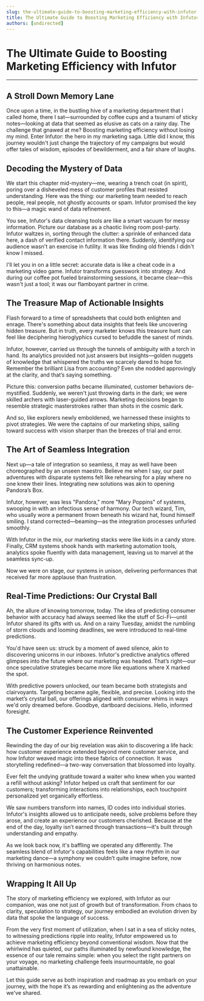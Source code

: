 ```yaml
---
slug: the-ultimate-guide-to-boosting-marketing-efficiency-with-infutor
title: The Ultimate Guide to Boosting Marketing Efficiency with Infutor
authors: [undirected]
---
```



# The Ultimate Guide to Boosting Marketing Efficiency with Infutor

---

## A Stroll Down Memory Lane

Once upon a time, in the bustling hive of a marketing department that I called home, there I sat—surrounded by coffee cups and a tsunami of sticky notes—looking at data that seemed as elusive as cats on a rainy day. The challenge that gnawed at me? Boosting marketing efficiency without losing my mind. Enter Infutor: the hero in my marketing saga. Little did I know, this journey wouldn't just change the trajectory of my campaigns but would offer tales of wisdom, episodes of bewilderment, and a fair share of laughs.

## Decoding the Mystery of Data

We start this chapter mid-mystery—me, wearing a trench coat (in spirit), poring over a disheveled mess of customer profiles that resisted understanding. Here was the thing: our marketing team needed to reach people, real people, not ghostly accounts or spam. Infutor promised the key to this—a magic wand of data refinement.

You see, Infutor's data cleansing tools are like a smart vacuum for messy information. Picture our database as a chaotic living room post-party. Infutor waltzes in, sorting through the clutter: a sprinkle of enhanced data here, a dash of verified contact information there. Suddenly, identifying our audience wasn't an exercise in futility. It was like finding old friends I didn't know I missed.

I'll let you in on a little secret: accurate data is like a cheat code in a marketing video game. Infutor transforms guesswork into strategy. And during our coffee pot fueled brainstorming sessions, it became clear—this wasn't just a tool; it was our flamboyant partner in crime.

## The Treasure Map of Actionable Insights

Flash forward to a time of spreadsheets that could both enlighten and enrage. There's something about data insights that feels like uncovering hidden treasure. But in truth, every marketer knows this treasure hunt can feel like deciphering hieroglyphics cursed to befuddle the sanest of minds.

Infutor, however, carried us through the tunnels of ambiguity with a torch in hand. Its analytics provided not just answers but insights—golden nuggets of knowledge that whispered the truths we scarcely dared to hope for. Remember the brilliant Lisa from accounting? Even she nodded approvingly at the clarity, and that’s saying something.

Picture this: conversion paths became illuminated, customer behaviors de-mystified. Suddenly, we weren't just throwing darts in the dark; we were skilled archers with laser-guided arrows. Marketing decisions began to resemble strategic masterstrokes rather than shots in the cosmic dark.

And so, like explorers newly emboldened, we harnessed these insights to pivot strategies. We were the captains of our marketing ships, sailing toward success with vision sharper than the breezes of trial and error.

## The Art of Seamless Integration

Next up—a tale of integration so seamless, it may as well have been choreographed by an unseen maestro. Believe me when I say, our past adventures with disparate systems felt like rehearsing for a play where no one knew their lines. Integrating new solutions was akin to opening Pandora’s Box.

Infutor, however, was less "Pandora," more "Mary Poppins" of systems, swooping in with an infectious sense of harmony. Our tech wizard, Tim, who usually wore a permanent frown beneath his wizard hat, found himself smiling. I stand corrected—beaming—as the integration processes unfurled smoothly.

With Infutor in the mix, our marketing stacks were like kids in a candy store. Finally, CRM systems shook hands with marketing automation tools, analytics spoke fluently with data management, leaving us to marvel at the seamless sync-up.

Now we were on stage, our systems in unison, delivering performances that received far more applause than frustration.

## Real-Time Predictions: Our Crystal Ball

Ah, the allure of knowing tomorrow, today. The idea of predicting consumer behavior with accuracy had always seemed like the stuff of Sci-Fi—until Infutor shared its gifts with us. And on a rainy Tuesday, amidst the rumbling of storm clouds and looming deadlines, we were introduced to real-time predictions.

You'd have seen us: struck by a moment of awed silence, akin to discovering unicorns in our inboxes. Infutor's predictive analytics offered glimpses into the future where our marketing was headed. That’s right—our once speculative strategies became more like equations where X marked the spot.

With predictive powers unlocked, our team became both strategists and clairvoyants. Targeting became agile, flexible, and precise. Looking into the market’s crystal ball, our offerings aligned with consumer whims in ways we'd only dreamed before. Goodbye, dartboard decisions. Hello, informed foresight.

## The Customer Experience Reinvented

Rewinding the day of our big revelation was akin to discovering a life hack: how customer experience extended beyond mere customer service, and how Infutor weaved magic into these fabrics of connection. It was storytelling redefined—a two-way conversation that blossomed into loyalty.

Ever felt the undying gratitude toward a waiter who knew when you wanted a refill without asking? Infutor helped us craft that sentiment for our customers; transforming interactions into relationships, each touchpoint personalized yet organically effortless.

We saw numbers transform into names, ID codes into individual stories. Infutor's insights allowed us to anticipate needs, solve problems before they arose, and create an experience our customers cherished. Because at the end of the day, loyalty isn’t earned through transactions—it's built through understanding and empathy.

As we look back now, it's baffling we operated any differently. The seamless blend of Infutor's capabilities feels like a new rhythm in our marketing dance—a symphony we couldn’t quite imagine before, now thriving on harmonious notes.

## Wrapping It All Up

The story of marketing efficiency we explored, with Infutor as our companion, was one not just of growth but of transformation. From chaos to clarity, speculation to strategy, our journey embodied an evolution driven by data that spoke the language of success.

From the very first moment of utilization, when I sat in a sea of sticky notes, to witnessing predictions ripple into reality, Infutor empowered us to achieve marketing efficiency beyond conventional wisdom. Now that the whirlwind has quieted, our paths illuminated by newfound knowledge, the essence of our tale remains simple: when you select the right partners on your voyage, no marketing challenge feels insurmountable, no goal unattainable.

Let this guide serve as both inspiration and roadmap as you embark on your journey, with the hope it’s as rewarding and enlightening as the adventure we've shared.